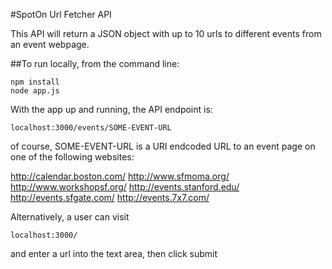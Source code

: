 #SpotOn Url Fetcher API

This API will return a JSON object with up to 10 urls to different events from an event webpage.

##To run locally, from the command line:

````
npm install
node app.js
````
With the app up and running, the API endpoint is:

````
localhost:3000/events/SOME-EVENT-URL
````

of course, SOME-EVENT-URL is a URI endcoded URL to an event page on one of the following websites:

http://calendar.boston.com/
http://www.sfmoma.org/
http://www.workshopsf.org/
http://events.stanford.edu/
http://events.sfgate.com/
http://events.7x7.com/


Alternatively, a user can visit

````
localhost:3000/
````
and enter a url into the text area, then click submit